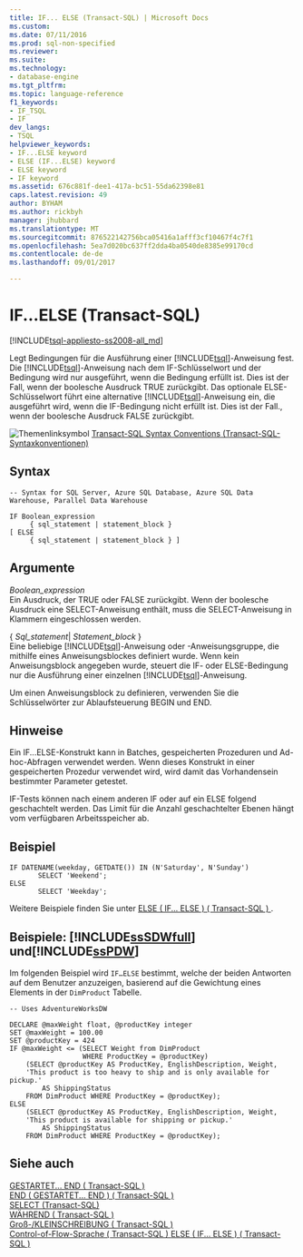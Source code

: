 ```yaml
---
title: IF... ELSE (Transact-SQL) | Microsoft Docs
ms.custom: 
ms.date: 07/11/2016
ms.prod: sql-non-specified
ms.reviewer: 
ms.suite: 
ms.technology:
- database-engine
ms.tgt_pltfrm: 
ms.topic: language-reference
f1_keywords:
- IF_TSQL
- IF
dev_langs:
- TSQL
helpviewer_keywords:
- IF...ELSE keyword
- ELSE (IF...ELSE) keyword
- ELSE keyword
- IF keyword
ms.assetid: 676c881f-dee1-417a-bc51-55da62398e81
caps.latest.revision: 49
author: BYHAM
ms.author: rickbyh
manager: jhubbard
ms.translationtype: MT
ms.sourcegitcommit: 876522142756bca05416a1afff3cf10467f4c7f1
ms.openlocfilehash: 5ea7d020bc637ff2dda4ba0540de8385e99170cd
ms.contentlocale: de-de
ms.lasthandoff: 09/01/2017

---
```

# <a name="ifelse-transact-sql"></a>IF...ELSE (Transact-SQL)
[!INCLUDE[tsql-appliesto-ss2008-all_md](../../includes/tsql-appliesto-ss2008-all-md.md)]

  Legt Bedingungen für die Ausführung einer [!INCLUDE[tsql](../../includes/tsql-md.md)]-Anweisung fest. Die [!INCLUDE[tsql](../../includes/tsql-md.md)]-Anweisung nach dem IF-Schlüsselwort und der Bedingung wird nur ausgeführt, wenn die Bedingung erfüllt ist. Dies ist der Fall, wenn der boolesche Ausdruck TRUE zurückgibt. Das optionale ELSE-Schlüsselwort führt eine alternative [!INCLUDE[tsql](../../includes/tsql-md.md)]-Anweisung ein, die ausgeführt wird, wenn die IF-Bedingung nicht erfüllt ist. Dies ist der Fall., wenn der boolesche Ausdruck FALSE zurückgibt.  
  
 ![Themenlinksymbol](../../database-engine/configure-windows/media/topic-link.gif "Topic link icon") [Transact-SQL Syntax Conventions (Transact-SQL-Syntaxkonventionen)](../../t-sql/language-elements/transact-sql-syntax-conventions-transact-sql.md)  
  
## <a name="syntax"></a>Syntax  
  
```  
-- Syntax for SQL Server, Azure SQL Database, Azure SQL Data Warehouse, Parallel Data Warehouse  
  
IF Boolean_expression   
     { sql_statement | statement_block }   
[ ELSE   
     { sql_statement | statement_block } ]   
```  
  
## <a name="arguments"></a>Argumente  
 *Boolean_expression*  
 Ein Ausdruck, der TRUE oder FALSE zurückgibt. Wenn der boolesche Ausdruck eine SELECT-Anweisung enthält, muss die SELECT-Anweisung in Klammern eingeschlossen werden.  
  
 { *Sql_statement*| *Statement_block* }  
 Eine beliebige [!INCLUDE[tsql](../../includes/tsql-md.md)]-Anweisung oder -Anweisungsgruppe, die mithilfe eines Anweisungsblockes definiert wurde. Wenn kein Anweisungsblock angegeben wurde, steuert die IF- oder ELSE-Bedingung nur die Ausführung einer einzelnen [!INCLUDE[tsql](../../includes/tsql-md.md)]-Anweisung.  
  
 Um einen Anweisungsblock zu definieren, verwenden Sie die Schlüsselwörter zur Ablaufsteuerung BEGIN und END.  
  
## <a name="remarks"></a>Hinweise  
 Ein IF...ELSE-Konstrukt kann in Batches, gespeicherten Prozeduren und Ad-hoc-Abfragen verwendet werden. Wenn dieses Konstrukt in einer gespeicherten Prozedur verwendet wird, wird damit das Vorhandensein bestimmter Parameter getestet.  
  
 IF-Tests können nach einem anderen IF oder auf ein ELSE folgend geschachtelt werden. Das Limit für die Anzahl geschachtelter Ebenen hängt vom verfügbaren Arbeitsspeicher ab.  
  
## <a name="example"></a>Beispiel  
  
```  
IF DATENAME(weekday, GETDATE()) IN (N'Saturday', N'Sunday')
       SELECT 'Weekend';
ELSE 
       SELECT 'Weekday';
```  
  
 Weitere Beispiele finden Sie unter [ELSE &#40; IF... ELSE &#41; &#40; Transact-SQL &#41; ](../../t-sql/language-elements/else-if-else-transact-sql.md).  
  
## <a name="examples-includesssdwfullincludessssdwfull-mdmd-and-includesspdwincludessspdw-mdmd"></a>Beispiele: [!INCLUDE[ssSDWfull](../../includes/sssdwfull-md.md)] und[!INCLUDE[ssPDW](../../includes/sspdw-md.md)]  
 Im folgenden Beispiel wird `IF…ELSE` bestimmt, welche der beiden Antworten auf dem Benutzer anzuzeigen, basierend auf die Gewichtung eines Elements in der `DimProduct` Tabelle.  
  
```  
-- Uses AdventureWorksDW  
  
DECLARE @maxWeight float, @productKey integer  
SET @maxWeight = 100.00  
SET @productKey = 424  
IF @maxWeight <= (SELECT Weight from DimProduct 
                  WHERE ProductKey = @productKey)   
    (SELECT @productKey AS ProductKey, EnglishDescription, Weight, 
    'This product is too heavy to ship and is only available for pickup.' 
        AS ShippingStatus
    FROM DimProduct WHERE ProductKey = @productKey);  
ELSE  
    (SELECT @productKey AS ProductKey, EnglishDescription, Weight, 
    'This product is available for shipping or pickup.' 
        AS ShippingStatus
    FROM DimProduct WHERE ProductKey = @productKey);  
```  
  
## <a name="see-also"></a>Siehe auch  
 [GESTARTET... END &#40; Transact-SQL &#41;](../../t-sql/language-elements/begin-end-transact-sql.md)   
 [END &#40; GESTARTET... END &#41; &#40; Transact-SQL &#41;](../../t-sql/language-elements/end-begin-end-transact-sql.md)   
 [SELECT &#40;Transact-SQL&#41;](../../t-sql/queries/select-transact-sql.md)   
 [WÄHREND &#40; Transact-SQL &#41;](../../t-sql/language-elements/while-transact-sql.md)   
 [Groß-/KLEINSCHREIBUNG &#40; Transact-SQL &#41;](../../t-sql/language-elements/case-transact-sql.md)   
 [Control-of-Flow-Sprache &#40; Transact-SQL &#41; ](~/t-sql/language-elements/control-of-flow.md) [ELSE &#40; IF... ELSE &#41; &#40; Transact-SQL &#41;](../../t-sql/language-elements/else-if-else-transact-sql.md) 
  
  




